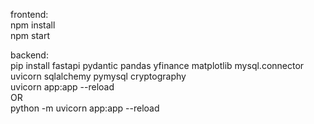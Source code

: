 frontend:<br>
npm install<br>
npm start<br>


backend:<br>
pip install fastapi pydantic pandas yfinance matplotlib mysql.connector uvicorn sqlalchemy pymysql cryptography <br>
uvicorn app:app --reload <br>
OR <br>
python -m uvicorn app:app --reload<br>
